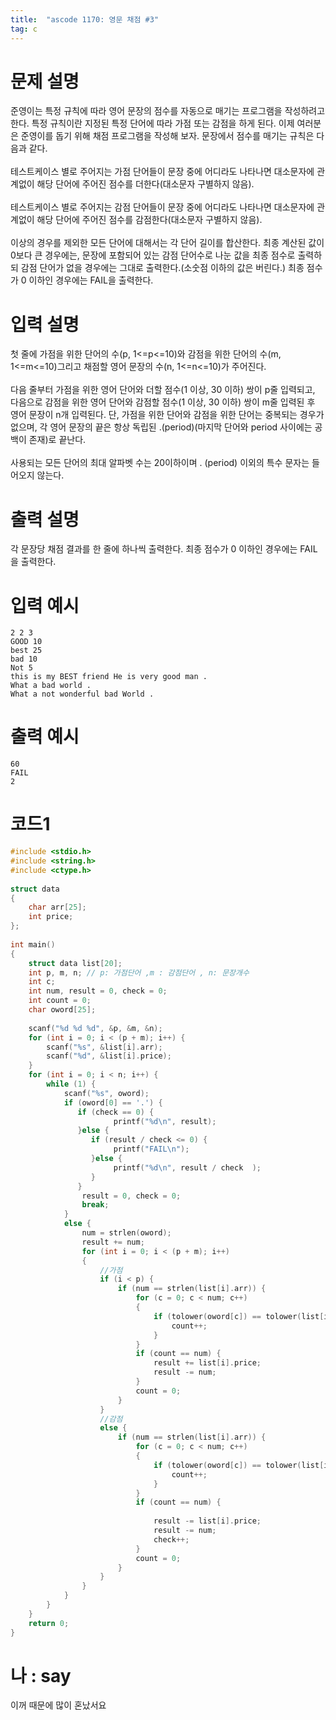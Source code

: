 ```yaml
---
title:  "ascode 1170: 영문 채점 #3"
tag: c
---
```

# 문제 설명
준영이는 특정 규칙에 따라 영어 문장의 점수를 자동으로 매기는 프로그램을 작성하려고 한다. 특정 규칙이란 지정된 특정 단어에 따라 가점 또는 감점을 하게 된다. 이제 여러분은 준영이를 돕기 위해 채점 프로그램을 작성해 보자. 문장에서 점수를 매기는 규칙은 다음과 같다.<br><br>
테스트케이스 별로 주어지는 가점 단어들이 문장 중에 어디라도 나타나면 대소문자에 관계없이 해당 단어에 주어진 점수를 더한다(대소문자 구별하지 않음).<br><br>
테스트케이스 별로 주어지는 감점 단어들이 문장 중에 어디라도 나타나면 대소문자에 관계없이 해당 단어에 주어진 점수를 감점한다(대소문자 구별하지 않음).<br><br>
이상의 경우를 제외한 모든 단어에 대해서는 각 단어 길이를 합산한다.
최종 계산된 값이 0보다 큰 경우에는, 문장에 포함되어 있는 감점 단어수로 나눈 값을 최종 점수로 출력하되 감점 단어가 없을 경우에는 그대로 출력한다.(소숫점 이하의 값은 버린다.)
최종 점수가 0 이하인 경우에는 FAIL을 출력한다.
<br>

# 입력 설명
첫 줄에 가점을 위한 단어의 수(p, 1<=p<=10)와 감점을 위한 단어의 수(m, 1<=m<=10)그리고 채점할 영어 문장의 수(n, 1<=n<=10)가 주어진다. 
<br><br>
다음 줄부터 가점을 위한 영어 단어와 더할 점수(1 이상, 30 이하) 쌍이 p줄 입력되고, 다음으로 감점을 위한 영어 단어와 감점할 점수(1 이상, 30 이하) 쌍이 m줄 입력된 후 영어 문장이 n개 입력된다. 단, 가점을 위한 단어와 감점을 위한 단어는 중복되는 경우가 없으며, 각 영어 문장의 끝은 항상 독립된 .(period)(마지막 단어와 period 사이에는 공백이 존재)로 끝난다. 
<br><br>
사용되는 모든 단어의 최대 알파벳 수는 20이하이며 . (period) 이외의 특수 문자는 들어오지 않는다.

# 출력 설명
각 문장당 채점 결과를 한 줄에 하나씩 출력한다. 최종 점수가 0 이하인 경우에는 FAIL을 출력한다.

# 입력 예시
```
2 2 3
GOOD 10
best 25
bad 10
Not 5
this is my BEST friend He is very good man .
What a bad world .
What a not wonderful bad World .
```
# 출력 예시
```
60
FAIL
2
```
# 코드1

```c
#include <stdio.h>
#include <string.h>
#include <ctype.h>
 
struct data
{
    char arr[25];
    int price;
};
 
int main()
{
    struct data list[20];
    int p, m, n; // p: 가점단어 ,m : 감점단어 , n: 문장개수
    int c;
    int num, result = 0, check = 0;
    int count = 0;
    char oword[25];
 
    scanf("%d %d %d", &p, &m, &n);
    for (int i = 0; i < (p + m); i++) {
        scanf("%s", &list[i].arr);
        scanf("%d", &list[i].price);
    }
    for (int i = 0; i < n; i++) {
        while (1) {
            scanf("%s", oword);
            if (oword[0] == '.') {
               if (check == 0) {
                       printf("%d\n", result);
               }else {
                  if (result / check <= 0) {
                       printf("FAIL\n");
                  }else {
                       printf("%d\n", result / check  );
                  }
               }
                result = 0, check = 0;
                break;
            }
            else {
                num = strlen(oword);
                result += num;
                for (int i = 0; i < (p + m); i++)
                {
                    //가점
                    if (i < p) {
                        if (num == strlen(list[i].arr)) {
                            for (c = 0; c < num; c++)
                            {
                                if (tolower(oword[c]) == tolower(list[i].arr[c])) {
                                    count++;
                                }
                            }
                            if (count == num) {
                                result += list[i].price;
                                result -= num;
                            }
                            count = 0;
                        }
                    }
                    //감점
                    else {
                        if (num == strlen(list[i].arr)) {
                            for (c = 0; c < num; c++)
                            {
                                if (tolower(oword[c]) == tolower(list[i].arr[c])) {
                                    count++;
                                }
                            }
                            if (count == num) {
                                 
                                result -= list[i].price;
                                result -= num;
                                check++;
                            }
                            count = 0;
                        }
                    }
                }
            }
        }
    }
    return 0;
}
```

# 나 : say

이꺼 때문에 많이 혼났서요